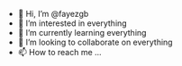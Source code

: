- 👋 Hi, I’m @fayezgb
- 👀 I’m interested in everything
- 🌱 I’m currently learning everything
- 💞️ I’m looking to collaborate on everything
- 📫 How to reach me ...
